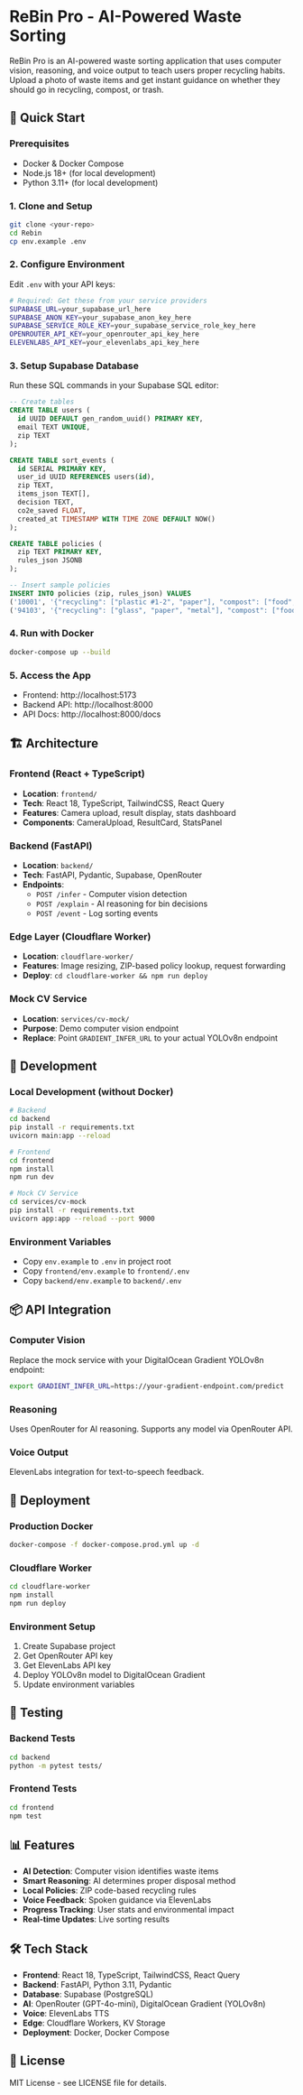 # ReBin Pro - AI-Powered Waste Sorting

ReBin Pro is an AI-powered waste sorting application that uses computer vision, reasoning, and voice output to teach users proper recycling habits. Upload a photo of waste items and get instant guidance on whether they should go in recycling, compost, or trash.

## 🚀 Quick Start

### Prerequisites
- Docker & Docker Compose
- Node.js 18+ (for local development)
- Python 3.11+ (for local development)

### 1. Clone and Setup
```bash
git clone <your-repo>
cd Rebin
cp env.example .env
```

### 2. Configure Environment
Edit `.env` with your API keys:
```bash
# Required: Get these from your service providers
SUPABASE_URL=your_supabase_url_here
SUPABASE_ANON_KEY=your_supabase_anon_key_here
SUPABASE_SERVICE_ROLE_KEY=your_supabase_service_role_key_here
OPENROUTER_API_KEY=your_openrouter_api_key_here
ELEVENLABS_API_KEY=your_elevenlabs_api_key_here
```

### 3. Setup Supabase Database
Run these SQL commands in your Supabase SQL editor:

```sql
-- Create tables
CREATE TABLE users (
  id UUID DEFAULT gen_random_uuid() PRIMARY KEY,
  email TEXT UNIQUE,
  zip TEXT
);

CREATE TABLE sort_events (
  id SERIAL PRIMARY KEY,
  user_id UUID REFERENCES users(id),
  zip TEXT,
  items_json TEXT[],
  decision TEXT,
  co2e_saved FLOAT,
  created_at TIMESTAMP WITH TIME ZONE DEFAULT NOW()
);

CREATE TABLE policies (
  zip TEXT PRIMARY KEY,
  rules_json JSONB
);

-- Insert sample policies
INSERT INTO policies (zip, rules_json) VALUES 
('10001', '{"recycling": ["plastic #1-2", "paper"], "compost": ["food", "yard"], "trash": ["styrofoam"]}'),
('94103', '{"recycling": ["glass", "paper", "metal"], "compost": ["food", "soiled paper"], "trash": ["film plastic"]}');
```

### 4. Run with Docker
```bash
docker-compose up --build
```

### 5. Access the App
- Frontend: http://localhost:5173
- Backend API: http://localhost:8000
- API Docs: http://localhost:8000/docs

## 🏗️ Architecture

### Frontend (React + TypeScript)
- **Location**: `frontend/`
- **Tech**: React 18, TypeScript, TailwindCSS, React Query
- **Features**: Camera upload, result display, stats dashboard
- **Components**: CameraUpload, ResultCard, StatsPanel

### Backend (FastAPI)
- **Location**: `backend/`
- **Tech**: FastAPI, Pydantic, Supabase, OpenRouter
- **Endpoints**:
  - `POST /infer` - Computer vision detection
  - `POST /explain` - AI reasoning for bin decisions
  - `POST /event` - Log sorting events

### Edge Layer (Cloudflare Worker)
- **Location**: `cloudflare-worker/`
- **Features**: Image resizing, ZIP-based policy lookup, request forwarding
- **Deploy**: `cd cloudflare-worker && npm run deploy`

### Mock CV Service
- **Location**: `services/cv-mock/`
- **Purpose**: Demo computer vision endpoint
- **Replace**: Point `GRADIENT_INFER_URL` to your actual YOLOv8n endpoint

## 🔧 Development

### Local Development (without Docker)
```bash
# Backend
cd backend
pip install -r requirements.txt
uvicorn main:app --reload

# Frontend
cd frontend
npm install
npm run dev

# Mock CV Service
cd services/cv-mock
pip install -r requirements.txt
uvicorn app:app --reload --port 9000
```

### Environment Variables
- Copy `env.example` to `.env` in project root
- Copy `frontend/env.example` to `frontend/.env`
- Copy `backend/env.example` to `backend/.env`

## 📦 API Integration

### Computer Vision
Replace the mock service with your DigitalOcean Gradient YOLOv8n endpoint:
```bash
export GRADIENT_INFER_URL=https://your-gradient-endpoint.com/predict
```

### Reasoning
Uses OpenRouter for AI reasoning. Supports any model via OpenRouter API.

### Voice Output
ElevenLabs integration for text-to-speech feedback.

## 🚀 Deployment

### Production Docker
```bash
docker-compose -f docker-compose.prod.yml up -d
```

### Cloudflare Worker
```bash
cd cloudflare-worker
npm install
npm run deploy
```

### Environment Setup
1. Create Supabase project
2. Get OpenRouter API key
3. Get ElevenLabs API key
4. Deploy YOLOv8n model to DigitalOcean Gradient
5. Update environment variables

## 🧪 Testing

### Backend Tests
```bash
cd backend
python -m pytest tests/
```

### Frontend Tests
```bash
cd frontend
npm test
```

## 📊 Features

- **AI Detection**: Computer vision identifies waste items
- **Smart Reasoning**: AI determines proper disposal method
- **Local Policies**: ZIP code-based recycling rules
- **Voice Feedback**: Spoken guidance via ElevenLabs
- **Progress Tracking**: User stats and environmental impact
- **Real-time Updates**: Live sorting results

## 🛠️ Tech Stack

- **Frontend**: React 18, TypeScript, TailwindCSS, React Query
- **Backend**: FastAPI, Python 3.11, Pydantic
- **Database**: Supabase (PostgreSQL)
- **AI**: OpenRouter (GPT-4o-mini), DigitalOcean Gradient (YOLOv8n)
- **Voice**: ElevenLabs TTS
- **Edge**: Cloudflare Workers, KV Storage
- **Deployment**: Docker, Docker Compose

## 📝 License

MIT License - see LICENSE file for details.
